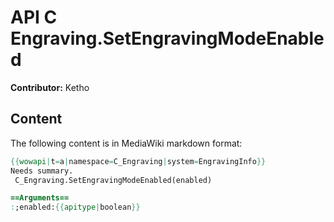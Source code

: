 # API C Engraving.SetEngravingModeEnabled

**Contributor:** Ketho

## Content

The following content is in MediaWiki markdown format:

```mediawiki
{{wowapi|t=a|namespace=C_Engraving|system=EngravingInfo}}
Needs summary.
 C_Engraving.SetEngravingModeEnabled(enabled)

==Arguments==
:;enabled:{{apitype|boolean}}
```